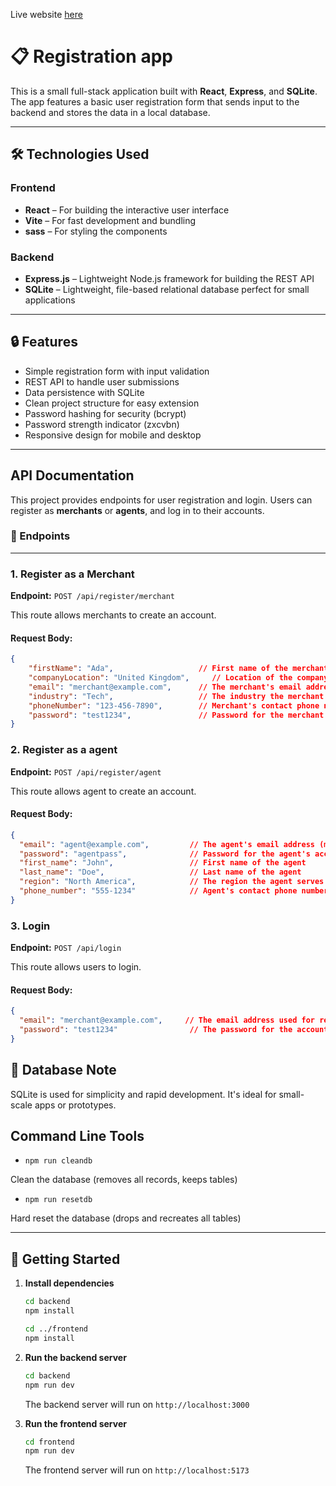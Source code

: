 Live website [here](https://reno-registration-c1jo00ef9-meowbs-projects.vercel.app/)

# 📋 Registration app

This is a small full-stack application built with **React**, **Express**, and **SQLite**. The app features a basic user registration form that sends input to the backend and stores the data in a local database.

---

## 🛠️ Technologies Used

### Frontend
- **React** – For building the interactive user interface
- **Vite** – For fast development and bundling
- **sass** – For styling the components

### Backend
- **Express.js** – Lightweight Node.js framework for building the REST API
- **SQLite** – Lightweight, file-based relational database perfect for small applications

---

## 🔒 Features
- Simple registration form with input validation
- REST API to handle user submissions
- Data persistence with SQLite
- Clean project structure for easy extension
- Password hashing for security (bcrypt)
- Password strength indicator (zxcvbn)
- Responsive design for mobile and desktop
---

## API Documentation

This project provides endpoints for user registration and login. Users can register as **merchants** or **agents**, and log in to their accounts.

### 🚀 Endpoints

---

### 1. **Register as a Merchant**

**Endpoint:** `POST /api/register/merchant`

This route allows merchants to create an account.

#### **Request Body:**

```json
{
	"firstName": "Ada",                   // First name of the merchant
	"companyLocation": "United Kingdom",     // Location of the company
	"email": "merchant@example.com",      // The merchant's email address (must be unique)
	"industry": "Tech",                   // The industry the merchant operates in
	"phoneNumber": "123-456-7890",        // Merchant's contact phone number
	"password": "test1234",               // Password for the merchant's account
}
```

### 2. **Register as a agent**

**Endpoint:** `POST /api/register/agent`

This route allows agent to create an account.

#### **Request Body:**

```json
{
  "email": "agent@example.com",         // The agent's email address (must be unique)
  "password": "agentpass",              // Password for the agent's account
  "first_name": "John",                 // First name of the agent
  "last_name": "Doe",                   // Last name of the agent
  "region": "North America",            // The region the agent serves
  "phone_number": "555-1234"            // Agent's contact phone number
}
```
### 3. **Login**

**Endpoint:** `POST /api/login`

This route allows users to login.

#### **Request Body:**

```json
{
  "email": "merchant@example.com",     // The email address used for registration
  "password": "test1234"                // The password for the account
}
```

## 🧱 Database Note

SQLite is used for simplicity and rapid development. It's ideal for small-scale apps or prototypes.


## Command Line Tools
- `npm run cleandb`

Clean the database (removes all records, keeps tables)


- `npm run resetdb`

Hard reset the database (drops and recreates all tables)

---

## 🚀 Getting Started

1. **Install dependencies**

   ```bash
   cd backend
   npm install

   cd ../frontend
   npm install

2. **Run the backend server**

   ```bash
   cd backend
   npm run dev
   ```
   The backend server will run on `http://localhost:3000`

3. **Run the frontend server**

   ```bash
   cd frontend
   npm run dev
   ```
   The frontend server will run on `http://localhost:5173`
